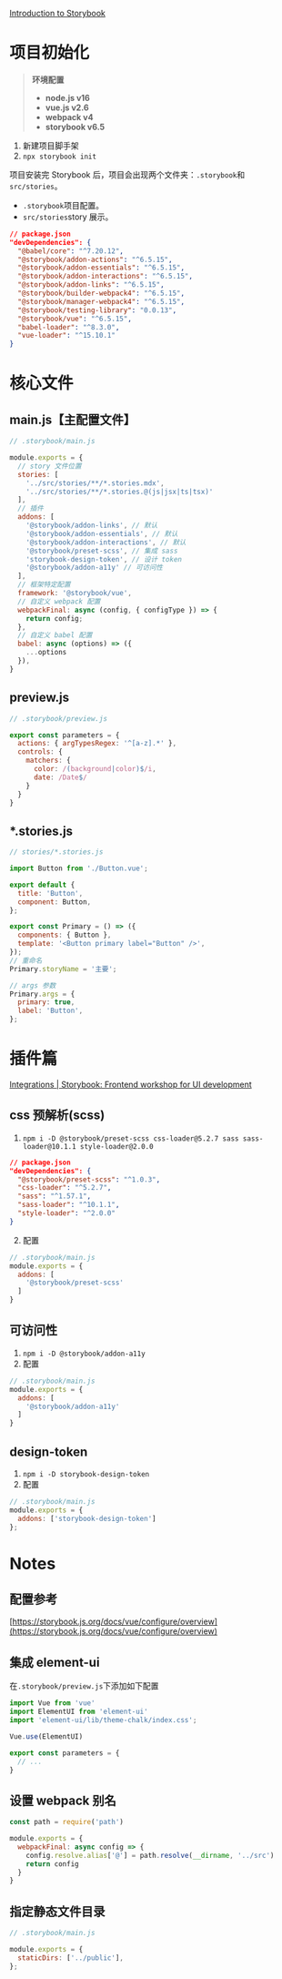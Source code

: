 [Introduction to Storybook](https://storybook.js.org/docs/vue/get-started/introduction)
# 项目初始化
> **环境配置**
> - **node.js v16**
> - **vue.js v2.6**
> - **webpack v4**
> - **storybook v6.5**

1. 新建项目脚手架
2. `npx storybook init`

项目安装完 Storybook 后，项目会出现两个文件夹：`.storybook`和 `src/stories`。

- `.storybook`项目配置。
- `src/stories`story 展示。
```json
// package.json
"devDependencies": {
  "@babel/core": "^7.20.12",
  "@storybook/addon-actions": "^6.5.15",
  "@storybook/addon-essentials": "^6.5.15",
  "@storybook/addon-interactions": "^6.5.15",
  "@storybook/addon-links": "^6.5.15",
  "@storybook/builder-webpack4": "^6.5.15",
  "@storybook/manager-webpack4": "^6.5.15",
  "@storybook/testing-library": "0.0.13",
  "@storybook/vue": "^6.5.15",
  "babel-loader": "^8.3.0",
  "vue-loader": "^15.10.1"
}
```
# 核心文件
## main.js【主配置文件】
```javascript
// .storybook/main.js

module.exports = {
  // story 文件位置
  stories: [
    '../src/stories/**/*.stories.mdx',
    '../src/stories/**/*.stories.@(js|jsx|ts|tsx)'
  ],
  // 插件
  addons: [
    '@storybook/addon-links', // 默认
    '@storybook/addon-essentials', // 默认
    '@storybook/addon-interactions', // 默认
    '@storybook/preset-scss', // 集成 sass
    'storybook-design-token', // 设计 token
    '@storybook/addon-a11y' // 可访问性
  ],
  // 框架特定配置
  framework: '@storybook/vue',
  // 自定义 webpack 配置
  webpackFinal: async (config, { configType }) => {
    return config;
  },
  // 自定义 babel 配置
  babel: async (options) => ({
    ...options
  }),
}
```
## preview.js
```javascript
// .storybook/preview.js

export const parameters = {
  actions: { argTypesRegex: '^[a-z].*' },
  controls: {
    matchers: {
      color: /(background|color)$/i,
      date: /Date$/
    }
  }
}
```
## *.stories.js
```javascript
// stories/*.stories.js

import Button from './Button.vue';

export default {
  title: 'Button',
  component: Button,
};

export const Primary = () => ({
  components: { Button },
  template: '<Button primary label="Button" />',
});
// 重命名
Primary.storyName = '主要';

// args 参数
Primary.args = {
  primary: true,
  label: 'Button',
};
```
# 插件篇
[Integrations | Storybook: Frontend workshop for UI development](https://storybook.js.org/integrations/)
## css 预解析(scss)

1. `npm i -D @storybook/preset-scss css-loader@5.2.7 sass sass-loader@10.1.1 style-loader@2.0.0`
```json
// package.json
"devDependencies": {
  "@storybook/preset-scss": "^1.0.3",
  "css-loader": "^5.2.7",
  "sass": "^1.57.1",
  "sass-loader": "^10.1.1",
  "style-loader": "^2.0.0"
}
```

2. 配置
```javascript
// .storybook/main.js
module.exports = {
  addons: [
    '@storybook/preset-scss'
  ]
}
```
## 可访问性

1. `npm i -D @storybook/addon-a11y`
2. 配置
```javascript
// .storybook/main.js
module.exports = {
  addons: [
    '@storybook/addon-a11y'
  ]
}
```
## design-token

1. `npm i -D storybook-design-token`
2. 配置
```javascript
// .storybook/main.js
module.exports = {
  addons: ['storybook-design-token']
};
```
# Notes
## 配置参考
[https://storybook.js.org/docs/vue/configure/overview](https://storybook.js.org/docs/vue/configure/overview)
## 集成 element-ui
在`.storybook/preview.js`下添加如下配置
```javascript
import Vue from 'vue'
import ElementUI from 'element-ui'
import 'element-ui/lib/theme-chalk/index.css';

Vue.use(ElementUI)

export const parameters = {
  // ...
}
```
## 设置 webpack 别名
```javascript
const path = require('path')

module.exports = {
  webpackFinal: async config => {
    config.resolve.alias['@'] = path.resolve(__dirname, '../src')
    return config
  }
}
```
## 指定静态文件目录
```javascript
// .storybook/main.js

module.exports = {
  staticDirs: ['../public'],
};
```
